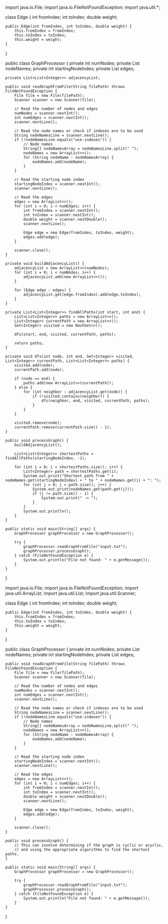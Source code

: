import java.io.File;
import java.io.FileNotFoundException;
import java.util.*;

class Edge {
    int fromIndex;
    int toIndex;
    double weight;

    public Edge(int fromIndex, int toIndex, double weight) {
        this.fromIndex = fromIndex;
        this.toIndex = toIndex;
        this.weight = weight;
    }
}

public class GraphProcessor {
    private int numNodes;
    private List<String> nodeNames;
    private int startingNodeIndex;
    private List<Edge> edges;

    private List<List<Integer>> adjacencyList;

    public void readGraphFromFile(String filePath) throws FileNotFoundException {
        File file = new File(filePath);
        Scanner scanner = new Scanner(file);

        // Read the number of nodes and edges
        numNodes = scanner.nextInt();
        int numEdges = scanner.nextInt();
        scanner.nextLine();

        // Read the node names or check if indexes are to be used
        String nodeNamesLine = scanner.nextLine();
        if (!nodeNamesLine.equals("use-indexes")) {
            // Node names 
            String[] nodeNamesArray = nodeNamesLine.split(" ");
            nodeNames = new ArrayList<>();
            for (String nodeName : nodeNamesArray) {
                nodeNames.add(nodeName);
            }
        }

        // Read the starting node index
        startingNodeIndex = scanner.nextInt();
        scanner.nextLine();

        // Read the edges
        edges = new ArrayList<>();
        for (int i = 0; i < numEdges; i++) {
            int fromIndex = scanner.nextInt();
            int toIndex = scanner.nextInt();
            double weight = scanner.nextDouble();
            scanner.nextLine();

            Edge edge = new Edge(fromIndex, toIndex, weight);
            edges.add(edge);
        }

        scanner.close();
    }

    private void buildAdjacencyList() {
        adjacencyList = new ArrayList<>(numNodes);
        for (int i = 0; i < numNodes; i++) {
            adjacencyList.add(new ArrayList<>());
        }

        for (Edge edge : edges) {
            adjacencyList.get(edge.fromIndex).add(edge.toIndex);
        }
    }

    private List<List<Integer>> findAllPaths(int start, int end) {
        List<List<Integer>> paths = new ArrayList<>();
        List<Integer> currentPath = new ArrayList<>();
        Set<Integer> visited = new HashSet<>();

        dfs(start, end, visited, currentPath, paths);

        return paths;
    }

    private void dfs(int node, int end, Set<Integer> visited, List<Integer> currentPath, List<List<Integer>> paths) {
        visited.add(node);
        currentPath.add(node);

        if (node == end) {
            paths.add(new ArrayList<>(currentPath));
        } else {
            for (int neighbor : adjacencyList.get(node)) {
                if (!visited.contains(neighbor)) {
                    dfs(neighbor, end, visited, currentPath, paths);
                }
            }
        }

        visited.remove(node);
        currentPath.remove(currentPath.size() - 1);
    }

    public void processGraph() {
        buildAdjacencyList();

        List<List<Integer>> shortestPaths = findAllPaths(startingNodeIndex, -1);

        for (int i = 0; i < shortestPaths.size(); i++) {
            List<Integer> path = shortestPaths.get(i);
            System.out.print("Shortest path from " + nodeNames.get(startingNodeIndex) + " to " + nodeNames.get(i) + ": ");
            for (int j = 0; j < path.size(); j++) {
                System.out.print(nodeNames.get(path.get(j)));
                if (j != path.size() - 1) {
                    System.out.print(" -> ");
                }
            }
            System.out.println();
        }
    }

    public static void main(String[] args) {
        GraphProcessor graphProcessor = new GraphProcessor();

        try {
            graphProcessor.readGraphFromFile("input.txt");
            graphProcessor.processGraph();
        } catch (FileNotFoundException e) {
            System.out.println("File not found: " + e.getMessage());
        }
    }
}

  
                                            
                                            
                                            
                                            
                                            
 import java.io.File;
import java.io.FileNotFoundException;
import java.util.ArrayList;
import java.util.List;
import java.util.Scanner;

class Edge {
    int fromIndex;
    int toIndex;
    double weight;

    public Edge(int fromIndex, int toIndex, double weight) {
        this.fromIndex = fromIndex;
        this.toIndex = toIndex;
        this.weight = weight;
    }
}

public class GraphProcessor {
    private int numNodes;
    private List<String> nodeNames;
    private int startingNodeIndex;
    private List<Edge> edges;

    public void readGraphFromFile(String filePath) throws FileNotFoundException {
        File file = new File(filePath);
        Scanner scanner = new Scanner(file);

        // Read the number of nodes and edges
        numNodes = scanner.nextInt();
        int numEdges = scanner.nextInt();
        scanner.nextLine();

        // Read the node names or check if indexes are to be used
        String nodeNamesLine = scanner.nextLine();
        if (!nodeNamesLine.equals("use-indexes")) {
            // Node names
            String[] nodeNamesArray = nodeNamesLine.split(" ");
            nodeNames = new ArrayList<>();
            for (String nodeName : nodeNamesArray) {
                nodeNames.add(nodeName);
            }
        }

        // Read the starting node index
        startingNodeIndex = scanner.nextInt();
        scanner.nextLine();

        // Read the edges
        edges = new ArrayList<>();
        for (int i = 0; i < numEdges; i++) {
            int fromIndex = scanner.nextInt();
            int toIndex = scanner.nextInt();
            double weight = scanner.nextDouble();
            scanner.nextLine();

            Edge edge = new Edge(fromIndex, toIndex, weight);
            edges.add(edge);
        }

        scanner.close();
    }

    public void processGraph() {
        // This can involve determining if the graph is cyclic or acyclic,
        // and using the appropriate algorithms to find the shortest paths.
    }

    public static void main(String[] args) {
        GraphProcessor graphProcessor = new GraphProcessor();

        try {
            graphProcessor.readGraphFromFile("input.txt");
            graphProcessor.processGraph();
        } catch (FileNotFoundException e) {
            System.out.println("File not found: " + e.getMessage());
        }
    }
}
                                           
                                            
                                            

